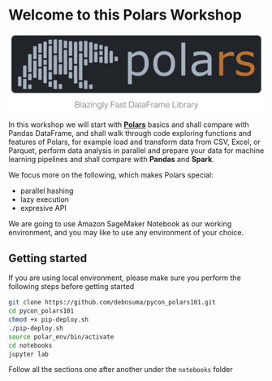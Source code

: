 # Welcome to this Polars Workshop

![polars](/img.png)

In this workshop we will start with [**Polars**](https://pola-rs.github.io/polars-book/) basics and shall compare with Pandas DataFrame, and shall walk through code exploring functions and features of Polars, for example load and transform data from CSV, Excel, or Parquet, perform data analysis in parallel and prepare your data for machine learning pipelines and shall compare with **Pandas** and **Spark**. 

We focus more on the following, which makes Polars special:

- parallel hashing
- lazy execution
- expresive API

We are going to use Amazon SageMaker Notebook as our working environment, and you may like to use any environment of your choice. 



## Getting started

If you are using local environment, please make sure you perform the following steps before getting started 

```bash
git clone https://github.com/debnsuma/pycon_polars101.git
cd pycon_polars101
chmod +x pip-deploy.sh
./pip-deploy.sh
source polar_env/bin/activate
cd notebooks
jupyter lab
```

Follow all the sections one after another under the `notebooks` folder 
